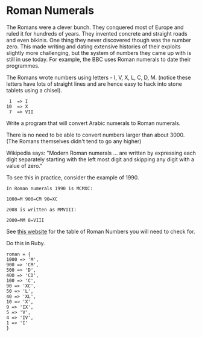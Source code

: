 # Roman Numerals

The Romans were a clever bunch. They conquered most of Europe and ruled it for hundreds of years. They invented concrete and straight roads and even bikinis. One thing they never discovered though was the number zero. This made writing and dating extensive histories of their exploits slightly more challenging, but the system of numbers they came up with is still in use today. For example, the BBC uses Roman numerals to date their programmes.

The Romans wrote numbers using letters - I, V, X, L, C, D, M. (notice these letters have lots of straight lines and are hence easy to hack into stone tablets using a chisel).

```plain
 1  => I
10  => X
 7  => VII
```

Write a program that will convert Arabic numerals to Roman numerals.

There is no need to be able to convert numbers larger than about 3000. (The Romans themselves didn't tend to go any higher)

Wikipedia says: "Modern Roman numerals ... are written by expressing each digit separately starting with the left most digit and skipping any digit with a value of zero."

To see this in practice, consider the example of 1990.

```
In Roman numerals 1990 is MCMXC:

1000=M 900=CM 90=XC

2008 is written as MMVIII:

2000=MM 8=VIII
```

See [this website](http://www.romannumerals.co.uk/roman-numerals/numerals-chart.html) for the table of Roman Numbers you will need to check for.

Do this in Ruby.

```plain
roman = {
1000 => 'M',
900 => 'CM',
500 => 'D',
400 => 'CD',
100 => 'C',
90 => 'XC',
50 => 'L',
40 => 'XL',
10 => 'X',
9 => 'IX',
5 => 'V',
4 => 'IV',
1 => 'I'
}
```
